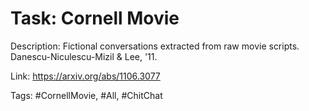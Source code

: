 Task: Cornell Movie
====================
Description: Fictional conversations extracted from raw movie scripts. Danescu-Niculescu-Mizil & Lee, '11. 

Link: https://arxiv.org/abs/1106.3077

Tags: #CornellMovie, #All, #ChitChat

